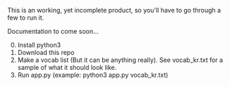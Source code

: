 This is an working, yet incomplete product, so you'll have to go through a few
to run it.

Documentation to come soon...

0. Install python3
1. Download this repo
2. Make a vocab list (But it can be anything really). See vocab_kr.txt for a
   sample of what it should look like.
3. Run app.py (example: python3 app.py vocab_kr.txt)